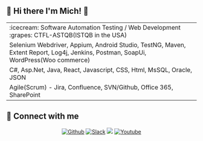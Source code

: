 ## 👋 Hi there I'm Mich! 👩


<table>
  <tr>
    <td>:icecream: Software Automation Testing / Web Development          :grapes:  CTFL-ASTQB(ISTQB in the USA) </td>
  </tr>
  <tr><td> Selenium Webdriver, Appium, Android Studio, TestNG, Maven, Extent Report, Log4j, Jenkins, Postman, SoapUi, WordPress(Woo commerce)</td></tr>
  <tr><td> C#, Asp.Net, Java, React, Javascript, CSS, Html, MsSQL, Oracle, JSON</td></tr>
  <tr><td> Agile(Scrum) - Jira, Confluence, SVN/Github, Office 365, SharePoint</td></tr>
</table>

## 🙋‍ Connect with me  

<!-- Badges template - https://github.com/badges/shields -->
<p align="center">
  <a href="Github"><img alt="Github" title="Github" src="https://img.shields.io/badge/GitHub-100000?style=for-the-badge&logo=github&logoColor=white"/></a>
  <a href=""><img alt="Slack" title="Slack" src="https://img.shields.io/badge/Slack-4A154B?style=for-the-badge&logo=slack&logoColor=white"/></a>
  <a href="https://www.linkedin.com/in/m-automationqa/" alt="Linkedin">
    <img src="https://img.shields.io/badge/LinkedIn-0077B5?style=for-the-badge&logo=linkedin&logoColor=white"/></a>
   <a href="https://youtu.be/7kqusk-DLko"><img alt="Youtube" title="Youtube" src="https://img.shields.io/badge/YouTube-FF0000?style=for-the-badge&logo=youtube&logoColor=white"/></a>
</p>
